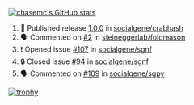 [![chasemc's GitHub stats](https://github-readme-stats.vercel.app/api?username=chasemc)](https://github.com/anuraghazra/github-readme-stats)


<!--START_SECTION:activity-->
1. 🚀 Published release [1.0.0](https://github.com/socialgene/crabhash/releases/tag/1.0.0) in [socialgene/crabhash](https://github.com/socialgene/crabhash)
2. 🗣 Commented on [#2](https://github.com/steineggerlab/foldmason/issues/2#issuecomment-2304671604) in [steineggerlab/foldmason](https://github.com/steineggerlab/foldmason)
3. ❗ Opened issue [#107](https://github.com/socialgene/sgnf/issues/107) in [socialgene/sgnf](https://github.com/socialgene/sgnf)
4. 🔒 Closed issue [#94](https://github.com/socialgene/sgnf/issues/94) in [socialgene/sgnf](https://github.com/socialgene/sgnf)
5. 🗣 Commented on [#109](https://github.com/socialgene/sgpy/pull/109#issuecomment-2285145591) in [socialgene/sgpy](https://github.com/socialgene/sgpy)
<!--END_SECTION:activity-->
[![trophy](https://github-profile-trophy.vercel.app/?username=chasemc)](https://github.com/ryo-ma/github-profile-trophy)

